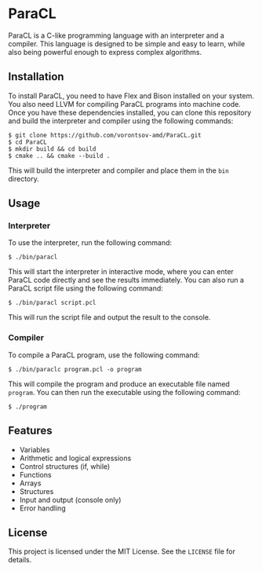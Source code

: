 # ParaCL

ParaCL is a C-like programming language with an interpreter and a compiler. This language is designed to be simple and easy to learn, while also being powerful enough to express complex algorithms.

## Installation

To install ParaCL, you need to have Flex and Bison installed on your system. You also need LLVM for compiling ParaCL programs into machine code. Once you have these dependencies installed, you can clone this repository and build the interpreter and compiler using the following commands:

```
$ git clone https://github.com/vorontsov-amd/ParaCL.git
$ cd ParaCL
$ mkdir build && cd build
$ cmake .. && cmake --build .
```

This will build the interpreter and compiler and place them in the `bin` directory.

## Usage

### Interpreter

To use the interpreter, run the following command:

```
$ ./bin/paracl
```

This will start the interpreter in interactive mode, where you can enter ParaCL code directly and see the results immediately. You can also run a ParaCL script file using the following command:

```
$ ./bin/paracl script.pcl
```

This will run the script file and output the result to the console.

### Compiler

To compile a ParaCL program, use the following command:

```
$ ./bin/paraclc program.pcl -o program
```

This will compile the program and produce an executable file named `program`. You can then run the executable using the following command:

```
$ ./program
```

## Features

- Variables
- Arithmetic and logical expressions
- Control structures (if, while)
- Functions
- Arrays 
- Structures
- Input and output (console only)
- Error handling

## License

This project is licensed under the MIT License. See the `LICENSE` file for details.
